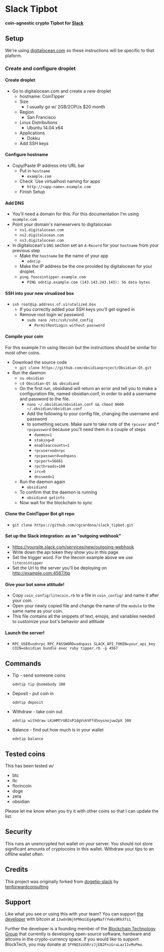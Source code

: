 
# Slack Tipbot

#### coin-agnostic crypto Tipbot for [Slack](https://slack.com)

## Setup

We're using [digitalocean.com](https://digitalocean.com) so these instructions will be specific to that plaform.

### Create and configure droplet

#### Create droplet 

* Go to digitalocean.com and create a new droplet
  * hostname: CoinTipper
  * Size
    * I usually go w/ 2GB/2CPUs $20 month
  * Region
    * San Francisco
  * Linux Distributions
    * Ubuntu 14.04 x64
  * Applications
    * Dokku
  * Add SSH keys

#### Configure hostname

* Copy/Paste IP address into URL bar
  * Put in `hostname`
    * `example.com`
  * Check `Use virtualhost naming for apps
    * `http://<app-name>.example.com`
  * Finish Setup

#### Add DNS

* You'll need a domain for this. For this documentation I'm using `example.com`
* Point your domain's nameservers to digitalocean
  * `ns1.digitalocean.com`
  * `ns2.digitalocean.com`
  * `ns3.digitalocean.com`
* In digitalocean's `DNS` section set an `A-Record` for your `hostname` from your previous step
  * Make the `hostname` be the name of your app
    * `odntip`
  * Make the IP address be the one provided by digitalocean for your droplet.
  * `ping foocointipper.example.com`
    * `PING odntip.example.com (143.143.243.143): 56 data bytes`

#### SSH into your new virualized box

* `ssh root@ip.address.of.virutalized.box`
  * If you correctly added your SSH keys you'll get signed in
  * Remove root login w/ password
    * `sudo nano /etc/ssh/sshd_config`
      * `PermitRootLogin without-password`

#### Compile your coin

For this example I'm using litecoin but the instructions should be similar for most other coins.

* Download the source code
  * `git clone https://github.com/obsidianproject/Obsidian-Qt.git`
* Run the daemon
  * `su obsidian`
  * `cd Obsidian-Qt && obsidiand`    
  * On the first run, obsidiand will return an error and tell you to make a configuration file, named obsidian.conf, in order to add a username and password to the file.
    * `nano ~/.obsidian/obsidian.conf && chmod 0600 ~/.obsidian/obsidian.conf`
    * Add the following to your config file, changing the username and password
    * to something secure. Make sure to take note of the `rpcuser` and * `rpcpassword` because you'll need them in a couple of steps
      * `daemon=1`
      * `staking=0`
      * `enableaccounts=1`
      * `rpcuser=odnrpc`
      * `rpcpassword=odnpass`
      * `rpcport=56661`
      * `rpcthreads=100`
      * `irc=0`
      * `dnsseed=1`
  * Run the daemon again
    * `obsidiand` 
  * To confirm that the daemon is running
    * `obsidiand getinfo`
  * Now wait for the blockchain to sync

#### Clone the CoinTipper Bot git repo

* `git clone https://github.com/cgcardona/slack_tipbot.git`

#### Set up the Slack integration: as an "outgoing webhook" 

* https://yoursite.slack.com/services/new/outgoing-webhook
* Write down the api token they show you in this page
* Set the trigger word. For the litecoin example above we use `litecointipper`
* Set the Url to the server you'll be deploying on http://example.com:4567/tip

#### Give your bot some attitude!

* Copy `coin_config/litecoin.rb` to a file in `coin_config/` and name it after your coin. 
* Open your newly copied file and change the name of the `module` to the same name as your coin. 
* This file contains all the snippets of text, emojis, and variables needed to customize your bot's behavior and attitude 

#### Launch the server!

* `RPC_USER=odnrpc RPC_PASSWORD=odnpass SLACK_API_TOKEN=your_api_key COIN=obsidian bundle exec ruby tipper.rb -p 4567`
  
## Commands

* Tip - send someone coins

  `odntip tip @somebody 100`

* Deposit - put coin in

  `odntip deposit`

* Withdraw - take coin out

  `odntip withdraw LKzHM7rUB2sP1dgVskVFfdSoysnojuw2pX 100`

* Balance - find out how much is in your wallet

  `odntip balance`

## Tested coins

This has been tested w/ 

* btc
* ltc
* florincoin
* doge
* zeta
* obsidian

Please let me know when you try it with other coins so that I can update the list. 

## Security

This runs an unencrypted hot wallet on your server. You should not store significant amounts of cryptocoins in this wallet. Withdraw your tips to an offline wallet often. 

## Credits

This project was originally forked from [dogetip-slack](https://github.com/tenforwardconsulting/dogetip-slack) by [tenforwardconsulting](https://github.com/tenforwardconsulting)

## Support

Like what you see or using this with your team? You can support [the developer](https://github.com/cgcardona) with bitcoin at `1Jwdn9NjhPHkUiEg4gHNaTrYe6s9RkXTs1`

Further the developer is a founding member of the [Blockchain Technology Group](http://blocktech.co) that currently is developing open-source software, hardware and altcoins in the crypto-currency space.  If you would like to support BlockTech, you may donate at `1PYNQ3iUSRrzJjEB2FniGruLaz11vMuPmo`.
